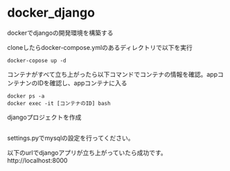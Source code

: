 # docker_django

dockerでdjangoの開発環境を構築する

cloneしたらdocker-compose.ymlのあるディレクトリで以下を実行

```
docker-copose up -d
```
コンテナがすべて立ち上がったら以下コマンドでコンテナの情報を確認。appコンテナンのIDを確認し、appコンテナに入る
```
docker ps -a
docker exec -it [コンテナのID] bash
```

djangoプロジェクトを作成
```

```

settings.pyでmysqlの設定を行ってください。


以下のurlでdjangoアプリが立ち上がっていたら成功です。
http://localhost:8000
